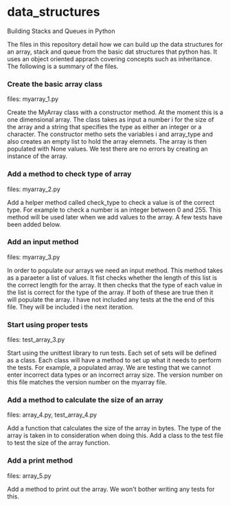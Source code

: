 # data_structures
Building Stacks and Queues in Python

The files in this repository detail how we can build up the data structures for an array, stack and queue from the basic dat structures that python has. It uses an object oriented apprach covering concepts such as inheritance. The following is a summary of the files.

### Create the basic array class

files: myarray_1.py

Create the MyArray class with a constructor method. At the moment this is a
one dimensional array. The class takes as input a number i for the size of the
array and a string that specifies the type as either an integer or a character.
The constructor metho sets the variables i and array_type and also creates an
empty list to hold the array elemnets. The array is then populated with None
values. We test there are no errors by creating an instance of the array.

### Add a method to check type of array

files: myarray_2.py

Add a helper method called check_type to check a value is of the correct type.
For example to check a number is an integer between 0 and 255. This method will
be used later when we add values to the array. A few tests have been added below.


### Add an input method

files: myarray_3.py

In order to populate our arrays we need an input method. This method takes as
a paraeter a list of values. It fist checks whether the length of this list is
the correct length for the array. It then checks that the type of each value
in the list is correct for the type of the array. If both of these are true then
it will populate the array. I have not included any tests at the the end of this
file. They will be included i the next iteration.


### Start using proper tests

files: test_array_3.py

Start using the unittest library to run tests. Each set of sets will be defined
as a class. Each class will have a method to set up what it needs to perform
the tests. For example, a populated array. We are testing that we cannot enter
incorrect data types or an incorrect array size. The version number on this file
matches the version number on the myarray file.

### Add a method to calculate the size of an array

files: array_4.py, test_array_4.py

Add a function that calculates the size of the array in bytes. The type of
the array is taken in to consideration when doing this. Add a class to the test
file to test the size of the array function.

### Add a print method

files: array_5.py

Add a method to print out the array. We won't bother writing any tests for this.






